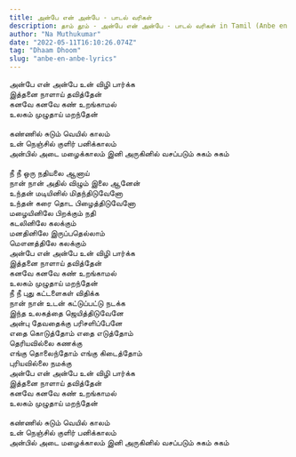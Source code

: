 ```yaml
---
title: அன்பே என் அன்பே - பாடல் வரிகள்
description: தாம் தூம் - அன்பே என் அன்பே - பாடல் வரிகள் in Tamil (Anbe en anbe - Lyrics) - Tamil Song Lyrics.
author: "Na Muthukumar"
date: "2022-05-11T16:10:26.074Z"
tag: "Dhaam Dhoom"
slug: "anbe-en-anbe-lyrics"
---
```


அன்பே என் அன்பே உன் விழி பார்க்க  
இத்தனை நாளாய் தவித்தேன்  
கனவே கனவே கண் உறங்காமல்  
உலகம் முழுதாய் மறந்தேன்  
\
கண்ணில் சுடும் வெயில் காலம்  
உன் நெஞ்சில் குளிர் பனிக்காலம்  
அன்பில் அடை மழைக்காலம்
இனி அருகினில் வசப்படும் சுகம் சுகம்  
\
நீ நீ ஒரு நதியலை ஆனாய்  
நான் நான் அதில் விழும் இலை ஆனேன்  
உந்தன் மடியினில் மிதந்திடுவேனோ  
உந்தன் கரை தொட பிழைத்திடுவேனோ
\
மழையினிலே பிறக்கும் நதி  
கடலினிலே கலக்கும்  
மனதினிலே இருப்பதெல்லாம்  
மௌனத்திலே கலக்கும்
\
அன்பே என் அன்பே உன் விழி பார்க்க  
இத்தனை நாளாய் தவித்தேன்  
கனவே கனவே கண் உறங்காமல்  
உலகம் முழுதாய் மறந்தேன்
\
நீ நீ புது கட்டளைகள் விதிக்க  
நான் நான் உடன் கட்டுப்பட்டு நடக்க  
இந்த உலகத்தை ஜெயித்திடுவேனே  
அன்பு தேவதைக்கு பரிசளிப்பேனே
\
எதை கொடுத்தோம் எதை எடுத்தோம்  
தெரியவில்லை கணக்கு  
எங்கு தொலைந்தோம் எங்கு கிடைத்தோம்  
புரியவில்லை நமக்கு
\
அன்பே என் அன்பே உன் விழி பார்க்க  
இத்தனை நாளாய் தவித்தேன்  
கனவே கனவே கண் உறங்காமல்  
உலகம் முழுதாய் மறந்தேன்  
\
கண்ணில் சுடும் வெயில் காலம்  
உன் நெஞ்சில் குளிர் பனிக்காலம்  
அன்பில் அடை மழைக்காலம்
இனி அருகினில் வசப்படும் சுகம் சுகம்
